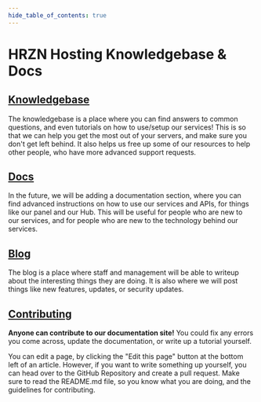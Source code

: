 ```yaml
--- 
hide_table_of_contents: true
---
```


# HRZN Hosting Knowledgebase & Docs

## [Knowledgebase](/knowledgebase/getting_support)

The knowledgebase is a place where you can find answers to common questions, and even tutorials on how to use/setup our services! This is so that we can help you get the most out of your servers, and make sure you don't get left behind. It also helps us free up some of our resources to help other people, who have more advanced support requests.

## [Docs](/docs/intro)

In the future, we will be adding a documentation section, where you can find advanced instructions on how to use our services and APIs, for things like our panel and our Hub. This will be useful for people who are new to our services, and for people who are new to the technology behind our services.

## [Blog](/blog)

The blog is a place where staff and management will be able to writeup about the interesting things they are doing. It is also where we will post things like new features, updates, or security updates.

## [Contributing](https://github.com/Horizon-Hosting/Documentation)

**Anyone can contribute to our documentation site!** You could fix any errors you come across, update the documentation, or write up a tutorial yourself.

You can edit a page, by clicking the "Edit this page" button at the bottom left of an article. However, if you want to write something up yourself, you can head over to the GitHub Repository and create a pull request. Make sure to read the README.md file, so you know what you are doing, and the guidelines for contributing.
